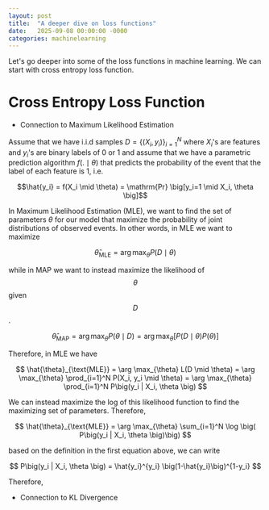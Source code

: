 ```yaml
---
layout: post
title:  "A deeper dive on loss functions"
date:   2025-09-08 00:00:00 -0000
categories: machinelearning
---
```


Let's go deeper into some of the loss functions in machine learning. We can start with cross entropy loss function. 

# Cross Entropy Loss Function

- Connection to Maximum Likelihood Estimation

Assume that we have i.i.d samples $D = \{(X_i, y_i)\}_{i=1}^N$ where $X_i$'s are features and $y_i$'s are binary labels of 0 or 1 and assume that we have a parametric prediction algorithm $f(. \mid \theta)$ that predicts the probability of the event that the label of each feature is 1, i.e. 

$$\hat{y_i} = f(X_i \mid \theta) = \mathrm{Pr} \big[y_i=1 \mid X_i, \theta \big]$$

 In Maximum Likelihood Estimation (MLE), we want to find the set of parameters $\theta$ for our model that maximize the probability of joint distributions of observed events. In other words, in MLE we want to maximize 

$$
\hat{\theta}_{\text{MLE}} = \arg\max_\theta P(D \mid \theta)
$$

while in MAP we want to instead maximize the likelihood of $$\theta$$ given $$D$$.

$$
  \hat{\theta}_{\text{MAP}} = \arg\max_\theta P(\theta \mid D) = \arg\max_\theta \big[ P(D \mid \theta) P(\theta) \big]
$$

Therefore, in MLE we have  

$$
\hat{\theta}_{\text{MLE}} = \arg \max_{\theta} L(D \mid \theta) = \arg \max_{\theta} \prod_{i=1}^N P(X_i, y_i \mid \theta) = \arg \max_{\theta} \prod_{i=1}^N P\big(y_i | X_i, \theta \big)  
$$ 

We can instead maximize the log of this likelihood function to find the maximizing set of parameters. Therefore, 

$$
\hat{\theta}_{\text{MLE}} = \arg \max_{\theta} \sum_{i=1}^N \log \big( P\big(y_i | X_i, \theta \big)\big)
$$

based on the definition in the first equation above, we can write

$$
P\big(y_i | X_i, \theta \big) = \hat{y_i}^{y_i} \big(1-\hat{y_i}\big)^{1-y_i}
$$

Therefore, 


- Connection to KL Divergence
